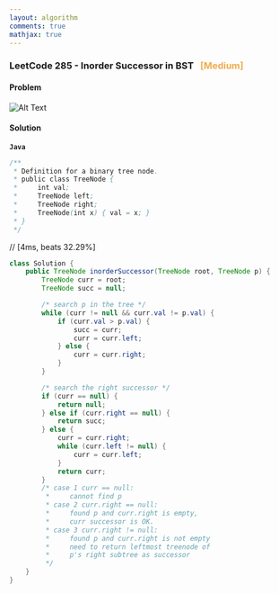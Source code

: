 ```yaml
---
layout: algorithm
comments: true
mathjax: true
---
```


### LeetCode 285 - Inorder Successor in BST &nbsp; <span style="color:#F0AD4E;">[Medium]</span>

#### Problem

![Alt Text]({{site.baseurl}}/algorithms/leetcode/images/leetcode285.png)

#### Solution

**`Java`**

```java
/**
 * Definition for a binary tree node.
 * public class TreeNode {
 *     int val;
 *     TreeNode left;
 *     TreeNode right;
 *     TreeNode(int x) { val = x; }
 * }
 */
 ```
// [4ms, beats 32.29%]
```java
class Solution {
    public TreeNode inorderSuccessor(TreeNode root, TreeNode p) {
        TreeNode curr = root;
        TreeNode succ = null;

        /* search p in the tree */
        while (curr != null && curr.val != p.val) {
            if (curr.val > p.val) {
                succ = curr;
                curr = curr.left;
            } else {
                curr = curr.right;
            }
        }

        /* search the right successor */
        if (curr == null) {
            return null;
        } else if (curr.right == null) {
            return succ;
        } else {
            curr = curr.right;
            while (curr.left != null) {
                curr = curr.left;
            }
            return curr;
        }
        /* case 1 curr == null:
         *     cannot find p
         * case 2 curr.right == null:
         *     found p and curr.right is empty,
         *     curr successor is OK.
         * case 3 curr.right != null:
         *     found p and curr.right is not empty
         *     need to return leftmost treenode of
         *     p's right subtree as successor
         */
    }
}
```

<br><br>
